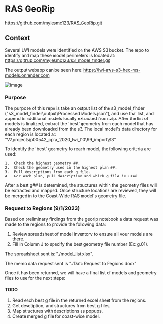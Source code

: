 # RAS GeoRip

https://github.com/mylesmc123/RAS_GeoRip.git

## Context

Several LWI models were identified on the AWS S3 bucket. The repo to identify and map these model perimeters is located at:
https://github.com/mylesmc123/s3_model_finder.git

The output webapp can be seen here:
https://lwi-aws-s3-hec-ras-models.onrender.com

![image](https://github.com/mylesmc123/RAS_GeoRip/assets/64209352/425d3f7a-0a2a-4728-86b2-93d9f5b9bd27)


### Purpose

The purpose of this repo is take an output list of the s3_model_finder ("s3_model_finder\output\Processed Models.json"), and use that list, and append in additional models locally extracted from .zip. After the list of models is finalized, extract the 'best' geometry from each model that has already been downloaded from the s3. The local model's data directory for each region is located at: 
"V:\projects\p00542_cpra_2020_lwi_t10\99_import\S3"

To identify the 'best' geometry fo reach model, the following criteria are used:

    1.  Check the highest geometry ##.
    2.  Check the geometry used in the highest plan ##.
    3.  Pull descriptions from each g file.
    4.  For each plan, pull description and which g file is used.

After a best g## is determined, the structures within the geometry files will be extracted and mapped. Once structure locations are reviewed, they will be merged in to the Coast-Wide RAS model's geometry file.

### Request to Regions (9/1/2023)

Based on preliminary findings from the georip notebook a data request was made to the regions to provide the following data:

1.	Review spreadsheet of model inventory to ensure all your models are there.
2.	Fill in Column J to specify the best geometry file number (Ex: g.01).

The spreadsheet sent is: "./model_list.xlsx".

The memo data request sent is "./Data Request to Regions.docx"

Once it has been returned, we will have a final list of models and geometry files to use for the next steps:

#### TODO

1.  Read each best g file in the returned excel sheet from the regions.
2.  Get desctiption, and structures from best g files.
3.  Map structures with descriptions as popups.
4.  Create merged g file for coast-wide model.